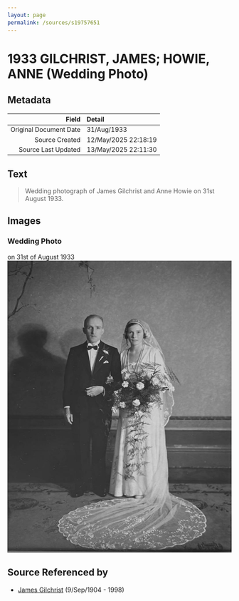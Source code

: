 ```yaml
---
layout: page
permalink: /sources/s19757651
---
```


# 1933 GILCHRIST, JAMES; HOWIE, ANNE (Wedding Photo)

## Metadata

Field | Detail
---:|:---
Original Document Date | 31/Aug/1933
Source Created | 12/May/2025 22:18:19
Source Last Updated | 13/May/2025 22:11:30

## Text

> Wedding photograph of James Gilchrist and Anne Howie on 31st August 1933.
>

## Images

### Wedding Photo

on 31st of August 1933
![Wedding Photo](../media/16123688.jpg)

## Source Referenced by

* [James Gilchrist](../people/@43287262@-james-gilchrist-b1904-9-9-d1998.md) (9/Sep/1904 - 1998)
